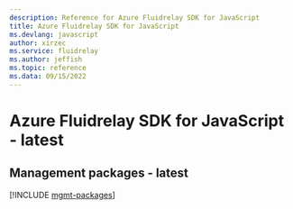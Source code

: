 ```yaml
---
description: Reference for Azure Fluidrelay SDK for JavaScript
title: Azure Fluidrelay SDK for JavaScript
ms.devlang: javascript
author: xirzec
ms.service: fluidrelay
ms.author: jeffish
ms.topic: reference
ms.data: 09/15/2022
---
```

# Azure Fluidrelay SDK for JavaScript - latest

## Management packages - latest
[!INCLUDE [mgmt-packages](fluidrelay-mgmt-index.md)]